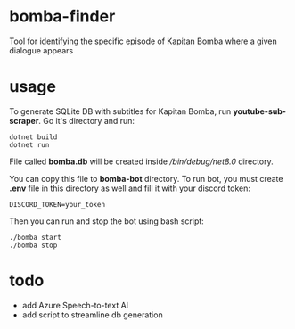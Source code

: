 # bomba-finder
Tool for identifying the specific episode of Kapitan Bomba where a given dialogue appears

# usage

To generate SQLite DB with subtitles for Kapitan Bomba, run **youtube-sub-scraper**. Go it's directory and run:

```
dotnet build
dotnet run
```

File called **bomba.db** will be created inside _/bin/debug/net8.0_ directory.

You can copy this file to **bomba-bot** directory. To run bot, you must create **.env** file in this directory as well and fill it with your discord token:

```
DISCORD_TOKEN=your_token
```

Then you can run and stop the bot using bash script:

```
./bomba start
./bomba stop
```

# todo

* add Azure Speech-to-text AI
* add script to streamline db generation